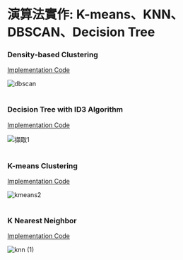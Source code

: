 # 演算法實作: K-means、KNN、DBSCAN、Decision Tree

### **Density‐based Clustering**

[Implementation Code](/5.%20機器學習演算法實作/DBSCAN)

![dbscan](https://user-images.githubusercontent.com/66252302/125832562-c50a8925-353a-4b65-9d6e-e1dedfe12c5c.JPG)
<br><br/>

### **Decision Tree with ID3 Algorithm**

[Implementation Code](/5.%20機器學習演算法實作/Decision%20Tree)

![擷取1](https://user-images.githubusercontent.com/66252302/125833260-9b1f94d0-6b8f-4748-80e8-7ea7d7703cb1.JPG)
<br><br/>

### **K-means Clustering**

[Implementation Code](/5.%20機器學習演算法實作/K-means)

![kmeans2](https://user-images.githubusercontent.com/66252302/125832558-e417825b-03f0-4508-86de-a5babcbc6cb1.png)
<br><br/>

### **K Nearest Neighbor**

[Implementation Code](/5.%20機器學習演算法實作/KNN)

![knn (1)](https://user-images.githubusercontent.com/66252302/125832544-da894270-683b-419b-bab2-a31f352375f8.png)

